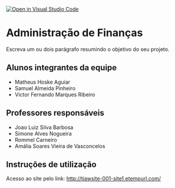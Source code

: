 [![Open in Visual Studio Code](https://classroom.github.com/assets/open-in-vscode-c66648af7eb3fe8bc4f294546bfd86ef473780cde1dea487d3c4ff354943c9ae.svg)](https://classroom.github.com/online_ide?assignment_repo_id=7591018&assignment_repo_type=AssignmentRepo)
# Administração de Finanças
Escreva um ou dois  parágrafo resumindo o objetivo do seu projeto.

## Alunos integrantes da equipe

* Matheus Hoske Aguiar
* Samuel Almeida Pinheiro
* Victor Fernando Marques Ribeiro

## Professores responsáveis

* Joao Luiz Silva Barbosa
* Simone Alves Nogueira
* Rommel Carneiro
* Amália Soares Vieira de Vasconcelos

## Instruções de utilização

Acesso ao site pelo link: http://tiawsite-001-site1.etempurl.com/
